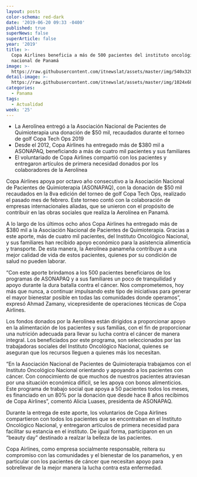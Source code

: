 ```yaml
---
layout: posts
color-schema: red-dark
date: '2019-06-20 09:33 -0400'
published: true
superNews: false
superArticle: false
year: '2019'
title: >-
  Copa Airlines beneficia a más de 500 pacientes del instituto oncológico
  nacional de Panamá
image: >-
  https://raw.githubusercontent.com/itnewslat/assets/master/img/540x320/Copa-Oncologico-p.jpg
detail-image: >-
  https://raw.githubusercontent.com/itnewslat/assets/master/img/1024x680/Copa-Oncologico-g.jpg
categories:
  - Panama
tags:
  - Actualidad
week: '25'
---
```

- La Aerolínea entregó a la Asociación Nacional de Pacientes de Quimioterapia una donación de $50 mil, recaudados durante el torneo de golf Copa Tech Ops 2019 
- Desde el 2012, Copa Airlines ha entregado más de $380 mil a ASONAPAQ, beneficiando a más de cuatro mil pacientes y sus familiares
- El voluntariado de Copa Airlines compartió con los pacientes y entregaron artículos de primera necesidad donados por los colaboradores de la Aerolínea

Copa Airlines apoya por octavo año consecutivo a la Asociación Nacional de Pacientes de Quimioterapia (ASONAPAQ), con la donación de $50 mil recaudados en la 8va edición del torneo de golf Copa Tech Ops, realizado el pasado mes de febrero. Este torneo contó con la colaboración de empresas internacionales aliadas, que se unieron con el propósito de contribuir en las obras sociales que realiza la Aerolínea en Panamá. 

A lo largo de los últimos ocho años Copa Airlines ha entregado más de $380 mil a la Asociación Nacional de Pacientes de Quimioterapia. Gracias a este aporte, más de cuatro mil pacientes, del Instituto Oncológico Nacional, y sus familiares han recibido apoyo económico para la asistencia alimenticia y transporte. De esta manera, la Aerolínea panameña contribuye a una mejor calidad de vida de estos pacientes, quienes por su condición de salud no pueden laborar. 

“Con este aporte brindamos a los 500 pacientes beneficiaros de los programas de ASONAPAQ y a sus familiares un poco de tranquilidad y apoyo durante la dura batalla contra el cáncer. Nos comprometemos, hoy más que nunca, a continuar impulsando este tipo de iniciativas para generar el mayor bienestar posible en todas las comunidades donde operamos”, expresó Ahmad Zamany, vicepresidente de operaciones técnicas de Copa Airlines. 

Los fondos donados por la Aerolínea están dirigidos a proporcionar apoyo en la alimentación de los pacientes y sus familias, con el fin de proporcionar una nutrición adecuada para llevar su lucha contra el cáncer de manera integral. Los beneficiados por este programa, son seleccionados por las trabajadoras sociales del Instituto Oncológico Nacional, quienes se aseguran que los recursos lleguen a quienes más los necesitan. 

“En la Asociación Nacional de Pacientes de Quimioterapia trabajamos con el Instituto Oncológico Nacional orientando y apoyando a los pacientes con cáncer. Con conocimiento de que muchos de nuestros pacientes atraviesan por una situación económica difícil, se les apoya con bonos alimenticios. Este programa de trabajo social que apoya a 50 pacientes todos los meses, es financiado en un 80% por la donación que desde hace 8 años recibimos de Copa Airlines”, comentó Alicia Luases, presidenta de ASONAPAQ.

Durante la entrega de este aporte, los voluntarios de Copa Airlines compartieron con todos los pacientes que se encontraban en el Instituto Oncológico Nacional, y entregaron artículos de primera necesidad para facilitar su estancia en el instituto. De igual forma, participaron en un “beauty day” destinado a realzar la belleza de las pacientes.

Copa Airlines, como empresa socialmente responsable, reitera su compromiso con las comunidades y el bienestar de los panameños, y en particular con los pacientes de cáncer que necesitan apoyo para sobrellevar de la mejor manera la lucha contra esta enfermedad. 